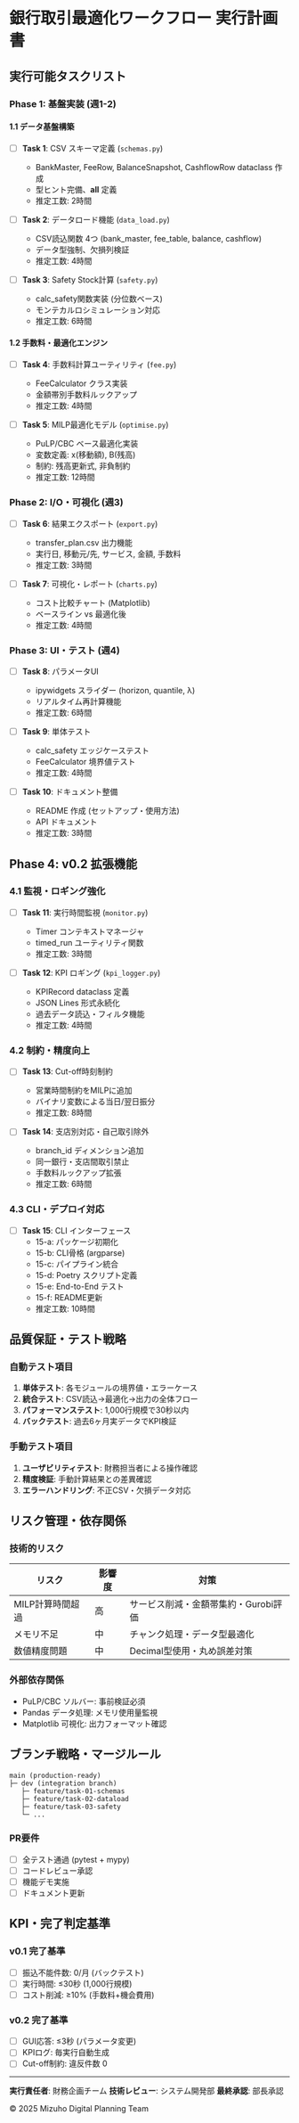 # 銀行取引最適化ワークフロー 実行計画書

## 実行可能タスクリスト

### Phase 1: 基盤実装 (週1-2)

#### 1.1 データ基盤構築
- [ ] **Task 1**: CSV スキーマ定義 (`schemas.py`)
  - BankMaster, FeeRow, BalanceSnapshot, CashflowRow dataclass 作成
  - 型ヒント完備、__all__ 定義
  - 推定工数: 2時間

- [ ] **Task 2**: データロード機能 (`data_load.py`)
  - CSV読込関数 4つ (bank_master, fee_table, balance, cashflow)
  - データ型強制、欠損列検証
  - 推定工数: 4時間

- [ ] **Task 3**: Safety Stock計算 (`safety.py`)
  - calc_safety関数実装 (分位数ベース)
  - モンテカルロシミュレーション対応
  - 推定工数: 6時間

#### 1.2 手数料・最適化エンジン
- [ ] **Task 4**: 手数料計算ユーティリティ (`fee.py`)
  - FeeCalculator クラス実装
  - 金額帯別手数料ルックアップ
  - 推定工数: 4時間

- [ ] **Task 5**: MILP最適化モデル (`optimise.py`)
  - PuLP/CBC ベース最適化実装
  - 変数定義: x(移動額), B(残高)
  - 制約: 残高更新式, 非負制約
  - 推定工数: 12時間

### Phase 2: I/O・可視化 (週3)

- [ ] **Task 6**: 結果エクスポート (`export.py`)
  - transfer_plan.csv 出力機能
  - 実行日, 移動元/先, サービス, 金額, 手数料
  - 推定工数: 3時間

- [ ] **Task 7**: 可視化・レポート (`charts.py`)
  - コスト比較チャート (Matplotlib)
  - ベースライン vs 最適化後
  - 推定工数: 4時間

### Phase 3: UI・テスト (週4)

- [ ] **Task 8**: パラメータUI
  - ipywidgets スライダー (horizon, quantile, λ)
  - リアルタイム再計算機能
  - 推定工数: 6時間

- [ ] **Task 9**: 単体テスト
  - calc_safety エッジケーステスト
  - FeeCalculator 境界値テスト
  - 推定工数: 4時間

- [ ] **Task 10**: ドキュメント整備
  - README 作成 (セットアップ・使用方法)
  - API ドキュメント
  - 推定工数: 3時間

## Phase 4: v0.2 拡張機能

### 4.1 監視・ロギング強化
- [ ] **Task 11**: 実行時間監視 (`monitor.py`)
  - Timer コンテキストマネージャ
  - timed_run ユーティリティ関数
  - 推定工数: 3時間

- [ ] **Task 12**: KPI ロギング (`kpi_logger.py`)
  - KPIRecord dataclass 定義
  - JSON Lines 形式永続化
  - 過去データ読込・フィルタ機能
  - 推定工数: 4時間

### 4.2 制約・精度向上
- [ ] **Task 13**: Cut-off時刻制約
  - 営業時間制約をMILPに追加
  - バイナリ変数による当日/翌日振分
  - 推定工数: 8時間

- [ ] **Task 14**: 支店別対応・自己取引除外
  - branch_id ディメンション追加
  - 同一銀行・支店間取引禁止
  - 手数料ルックアップ拡張
  - 推定工数: 6時間

### 4.3 CLI・デプロイ対応
- [ ] **Task 15**: CLI インターフェース
  - 15-a: パッケージ初期化
  - 15-b: CLI骨格 (argparse)
  - 15-c: パイプライン統合
  - 15-d: Poetry スクリプト定義
  - 15-e: End-to-End テスト
  - 15-f: README更新
  - 推定工数: 10時間

## 品質保証・テスト戦略

### 自動テスト項目
1. **単体テスト**: 各モジュールの境界値・エラーケース
2. **統合テスト**: CSV読込→最適化→出力の全体フロー
3. **パフォーマンステスト**: 1,000行規模で30秒以内
4. **バックテスト**: 過去6ヶ月実データでKPI検証

### 手動テスト項目
1. **ユーザビリティテスト**: 財務担当者による操作確認
2. **精度検証**: 手動計算結果との差異確認
3. **エラーハンドリング**: 不正CSV・欠損データ対応

## リスク管理・依存関係

### 技術的リスク
| リスク | 影響度 | 対策 |
|--------|--------|------|
| MILP計算時間超過 | 高 | サービス削減・金額帯集約・Gurobi評価 |
| メモリ不足 | 中 | チャンク処理・データ型最適化 |
| 数値精度問題 | 中 | Decimal型使用・丸め誤差対策 |

### 外部依存関係
- PuLP/CBC ソルバー: 事前検証必須
- Pandas データ処理: メモリ使用量監視
- Matplotlib 可視化: 出力フォーマット確認

## ブランチ戦略・マージルール

```
main (production-ready)
├─ dev (integration branch)
   ├─ feature/task-01-schemas
   ├─ feature/task-02-dataload
   ├─ feature/task-03-safety
   └─ ...
```

### PR要件
- [ ] 全テスト通過 (pytest + mypy)
- [ ] コードレビュー承認
- [ ] 機能デモ実施
- [ ] ドキュメント更新

## KPI・完了判定基準

### v0.1 完了基準
- [ ] 振込不能件数: 0/月 (バックテスト)
- [ ] 実行時間: ≤30秒 (1,000行規模)
- [ ] コスト削減: ≥10% (手数料+機会費用)

### v0.2 完了基準
- [ ] GUI応答: ≤3秒 (パラメータ変更)
- [ ] KPIログ: 毎実行自動生成
- [ ] Cut-off制約: 違反件数 0

---

**実行責任者**: 財務企画チーム
**技術レビュー**: システム開発部
**最終承認**: 部長承認

© 2025 Mizuho Digital Planning Team